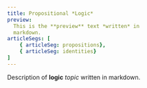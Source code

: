 ```yaml
---
title: Propositional *Logic*
preview:
  This is the **preview** text *written* in 
  markdown.
articleSegs: [
    { articleSeg: propositions},
    { articleSeg: identities}
]
---
```


Description of **logic** *topic* written in markdown.
